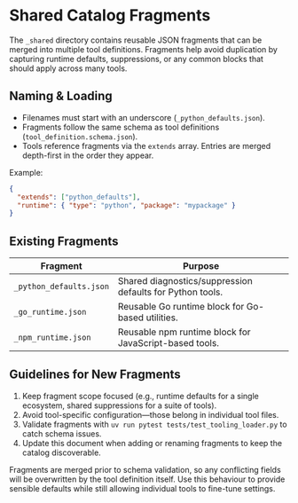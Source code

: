 <!-- SPDX-License-Identifier: MIT -->

<!-- Copyright (c) 2025 Blackcat Informatics® Inc. -->

# Shared Catalog Fragments

The `_shared` directory contains reusable JSON fragments that can be merged into
multiple tool definitions. Fragments help avoid duplication by capturing
runtime defaults, suppressions, or any common blocks that should apply across
many tools.

## Naming & Loading

- Filenames must start with an underscore (`_python_defaults.json`).
- Fragments follow the same schema as tool definitions (`tool_definition.schema.json`).
- Tools reference fragments via the `extends` array. Entries are merged
  depth-first in the order they appear.

Example:

```json
{
  "extends": ["python_defaults"],
  "runtime": { "type": "python", "package": "mypackage" }
}
```

## Existing Fragments

| Fragment                | Purpose                                                   |
| ----------------------- | --------------------------------------------------------- |
| `_python_defaults.json` | Shared diagnostics/suppression defaults for Python tools. |
| `_go_runtime.json`      | Reusable Go runtime block for Go-based utilities.         |
| `_npm_runtime.json`     | Reusable npm runtime block for JavaScript-based tools.    |

## Guidelines for New Fragments

1. Keep fragment scope focused (e.g., runtime defaults for a single ecosystem,
   shared suppressions for a suite of tools).
1. Avoid tool-specific configuration—those belong in individual tool files.
1. Validate fragments with `uv run pytest tests/test_tooling_loader.py` to catch
   schema issues.
1. Update this document when adding or renaming fragments to keep the catalog
   discoverable.

Fragments are merged prior to schema validation, so any conflicting fields will
be overwritten by the tool definition itself. Use this behaviour to provide
sensible defaults while still allowing individual tools to fine-tune settings.
